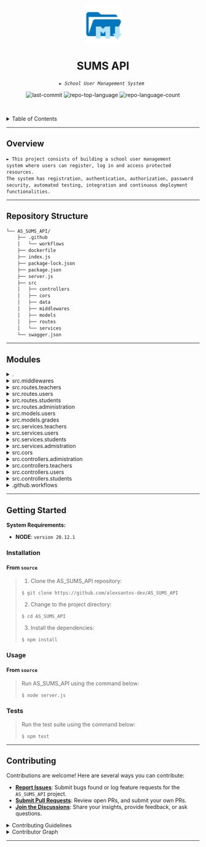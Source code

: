 <p align="center">
  <img src="https://raw.githubusercontent.com/PKief/vscode-material-icon-theme/ec559a9f6bfd399b82bb44393651661b08aaf7ba/icons/folder-markdown-open.svg" width="100" alt="project-logo">
</p>
<p align="center">
    <h1 align="center">SUMS API</h1>
</p>
<p align="center">
    <em><code>► School User Management System </code></em>
</p>
<p align="center">
	<img src="https://img.shields.io/github/last-commit/alexsantos-dev/AS_SUMS_API?style=default&logo=git&logoColor=white&color=0080ff" alt="last-commit">
	<img src="https://img.shields.io/github/languages/top/alexsantos-dev/AS_SUMS_API?style=default&color=0080ff" alt="repo-top-language">
	<img src="https://img.shields.io/github/languages/count/alexsantos-dev/AS_SUMS_API?style=default&color=0080ff" alt="repo-language-count">
<p>
<p align="center">
	<!-- default option, no dependency badges. -->
</p>

<br><!-- TABLE OF CONTENTS -->

<details>
  <summary>Table of Contents</summary><br>

- [ Overview](#-overview)
- [ Features](#-features)
- [ Repository Structure](#-repository-structure)
- [ Modules](#-modules)
- [ Getting Started](#-getting-started)
  - [ Installation](#-installation)
  - [ Usage](#-usage)
  - [ Tests](#-tests)
- [ Project Roadmap](#-project-roadmap)
- [ Contributing](#-contributing)
- [ License](#-license)
- [ Acknowledgments](#-acknowledgments)
</details>
<hr>

## Overview

<code>► This project consists of building a school user management system where users can register, log in and access protected resources. The system has registration, authentication, authorization, password security, automated testing, integration and continuous deployment functionalities. </code>

---

## Repository Structure

```sh
└── AS_SUMS_API/
    ├── .github
    │   └── workflows
    ├── dockerfile
    ├── index.js
    ├── package-lock.json
    ├── package.json
    ├── server.js
    ├── src
    │   ├── controllers
    │   ├── cors
    │   ├── data
    │   ├── middlewares
    │   ├── models
    │   ├── routes
    │   └── services
    └── swagger.json
```

---

## Modules

<details closed><summary>.</summary>

| File                                                                                             | Summary                         |
| ------------------------------------------------------------------------------------------------ | ------------------------------- |
| [swagger.json](https://github.com/alexsantos-dev/AS_SUMS_API/blob/master/swagger.json)           | <code>► Documentation settings </code> |
| [index.js](https://github.com/alexsantos-dev/AS_SUMS_API/blob/master/index.js)                   | <code>► Main script </code> |
| [package.json](https://github.com/alexsantos-dev/AS_SUMS_API/blob/master/package.json)           | <code>► Project metadata and configurations, including dependencies and execution scripts. </code> |
| [package-lock.json](https://github.com/alexsantos-dev/AS_SUMS_API/blob/master/package-lock.json) | <code>► Accurate recording of exact versions of all project dependencies to ensure reproducibility of the environment. </code> |
| [dockerfile](https://github.com/alexsantos-dev/AS_SUMS_API/blob/master/dockerfile)               | <code>► Script to build Docker images with necessary configurations and commands. </code> |
| [server.js](https://github.com/alexsantos-dev/AS_SUMS_API/blob/master/server.js)                 | <code>► Script responsible for starting the api server </code> |

</details>

<details closed><summary>src.middlewares</summary>

| File                                                                                                                         | Summary                         |
| ---------------------------------------------------------------------------------------------------------------------------- | ------------------------------- |
| [Auth.middleware.test.js](https://github.com/alexsantos-dev/AS_SUMS_API/blob/master/src/middlewares/Auth.middleware.test.js) | <code>► Test module for AuthMiddleware </code> |
| [Auth.middleware.js](https://github.com/alexsantos-dev/AS_SUMS_API/blob/master/src/middlewares/Auth.middleware.js)           | <code>► Module responsible for managing user authentication and authorization </code> |

</details>

<details closed><summary>src.routes.teachers</summary>

| File                                                                                                                                 | Summary                         |
| ------------------------------------------------------------------------------------------------------------------------------------ | ------------------------------- |
| [Teachers.grades.routes.js](https://github.com/alexsantos-dev/AS_SUMS_API/blob/master/src/routes/teachers/Teachers.grades.routes.js) | <code>► Grade routes for Teachers </code> |

</details>

<details closed><summary>src.routes.users</summary>

| File                                                                                                        | Summary                         |
| ----------------------------------------------------------------------------------------------------------- | ------------------------------- |
| [Login.route.js](https://github.com/alexsantos-dev/AS_SUMS_API/blob/master/src/routes/users/Login.route.js) | <code>► Login route for users </code> |

</details>

<details closed><summary>src.routes.students</summary>

| File                                                                                                                                 | Summary                         |
| ------------------------------------------------------------------------------------------------------------------------------------ | ------------------------------- |
| [Students.grades.routes.js](https://github.com/alexsantos-dev/AS_SUMS_API/blob/master/src/routes/students/Students.grades.routes.js) | <code>► Grade routes for Students </code> |

</details>

<details closed><summary>src.routes.administration</summary>

| File                                                                                                                         | Summary                         |
| ---------------------------------------------------------------------------------------------------------------------------- | ------------------------------- |
| [Teachers.routes.js](https://github.com/alexsantos-dev/AS_SUMS_API/blob/master/src/routes/administration/Teachers.routes.js) | <code>► Teachers routes for Administration </code> |
| [Students.routes.js](https://github.com/alexsantos-dev/AS_SUMS_API/blob/master/src/routes/administration/Students.routes.js) | <code>► Students routes for Administration </code> |

</details>

<details closed><summary>src.models.users</summary>

| File                                                                                                                        | Summary                         |
| --------------------------------------------------------------------------------------------------------------------------- | ------------------------------- |
| [Administrator.model.js](https://github.com/alexsantos-dev/AS_SUMS_API/blob/master/src/models/users/Administrator.model.js) | <code>► Administrator data model </code> |
| [Student.model.js](https://github.com/alexsantos-dev/AS_SUMS_API/blob/master/src/models/users/Student.model.js)             | <code>► Students data model </code> |
| [Teacher.model.js](https://github.com/alexsantos-dev/AS_SUMS_API/blob/master/src/models/users/Teacher.model.js)             | <code>► Teacher data model </code> |

</details>

<details closed><summary>src.models.grades</summary>

| File                                                                                                                   | Summary                         |
| ---------------------------------------------------------------------------------------------------------------------- | ------------------------------- |
| [Discipline.model.js](https://github.com/alexsantos-dev/AS_SUMS_API/blob/master/src/models/grades/Discipline.model.js) | <code>► Discipline data model </code> |
| [Period.model.js](https://github.com/alexsantos-dev/AS_SUMS_API/blob/master/src/models/grades/Period.model.js)         | <code>► Period data model </code> |
| [Grade.model.js](https://github.com/alexsantos-dev/AS_SUMS_API/blob/master/src/models/grades/Grade.model.js)           | <code>► Grade data model </code> |

</details>

<details closed><summary>src.services.teachers</summary>

| File                                                                                                                                                 | Summary                         |
| ---------------------------------------------------------------------------------------------------------------------------------------------------- | ------------------------------- |
| [Teachers.grades.services.js](https://github.com/alexsantos-dev/AS_SUMS_API/blob/master/src/services/teachers/Teachers.grades.services.js)           | <code>► Grades Services for Teachers </code> |
| [Teachers.grades.services.test.js](https://github.com/alexsantos-dev/AS_SUMS_API/blob/master/src/services/teachers/Teachers.grades.services.test.js) | <code>► Test module for TeacherGradesServices </code> |

</details>

<details closed><summary>src.services.users</summary>

| File                                                                                                                                | Summary                         |
| ----------------------------------------------------------------------------------------------------------------------------------- | ------------------------------- |
| [TokenGenerator.service.js](https://github.com/alexsantos-dev/AS_SUMS_API/blob/master/src/services/users/TokenGenerator.service.js) | <code>► Token Services for all users </code> |
| [Finder.service.js](https://github.com/alexsantos-dev/AS_SUMS_API/blob/master/src/services/users/Finder.service.js)                 | <code>► Finder Services for all users </code> |
| [Finder.service.test.js](https://github.com/alexsantos-dev/AS_SUMS_API/blob/master/src/services/users/Finder.service.test.js)       | <code>► Test module FinderService </code> |

</details>

<details closed><summary>src.services.students</summary>

| File                                                                                                                                                 | Summary                         |
| ---------------------------------------------------------------------------------------------------------------------------------------------------- | ------------------------------- |
| [Students.grades.services.test.js](https://github.com/alexsantos-dev/AS_SUMS_API/blob/master/src/services/students/Students.grades.services.test.js) | <code>► Grades Services for Students </code> |
| [Students.grades.services.js](https://github.com/alexsantos-dev/AS_SUMS_API/blob/master/src/services/students/Students.grades.services.js)           | <code>► Test module for StudentsGradesServices </code> |

</details>

<details closed><summary>src.services.admistration</summary>

| File                                                                                                                                       | Summary                         |
| ------------------------------------------------------------------------------------------------------------------------------------------ | ------------------------------- |
| [Students.services.test.js](https://github.com/alexsantos-dev/AS_SUMS_API/blob/master/src/services/admistration/Students.services.test.js) | <code>► Test module for StudentsServices </code> |
| [Students.services.js](https://github.com/alexsantos-dev/AS_SUMS_API/blob/master/src/services/admistration/Students.services.js)           | <code>► CRUD Student Services for Administration </code> |
| [Teachers.services.js](https://github.com/alexsantos-dev/AS_SUMS_API/blob/master/src/services/admistration/Teachers.services.js)           | <code>► CRUD Teacher Services for Administration </code> |
| [Teachers.services.test.js](https://github.com/alexsantos-dev/AS_SUMS_API/blob/master/src/services/admistration/Teachers.services.test.js) | <code>► Test module for TeachersServices </code> |

</details>

<details closed><summary>src.cors</summary>

| File                                                                                                | Summary                         |
| --------------------------------------------------------------------------------------------------- | ------------------------------- |
| [Cors.config.js](https://github.com/alexsantos-dev/AS_SUMS_API/blob/master/src/cors/Cors.config.js) | <code>► Cors settings </code> |

</details>

<details closed><summary>src.controllers.adimistration</summary>

| File                                                                                                                                                 | Summary                         |
| ---------------------------------------------------------------------------------------------------------------------------------------------------- | ------------------------------- |
| [Students.controllers.test.js](https://github.com/alexsantos-dev/AS_SUMS_API/blob/master/src/controllers/adimistration/Students.controllers.test.js) | <code>► Test module for Students Controllers </code> |
| [Students.controllers.js](https://github.com/alexsantos-dev/AS_SUMS_API/blob/master/src/controllers/adimistration/Students.controllers.js)           | <code>► Student controllers for administration </code> |
| [Teachers.controllers.js](https://github.com/alexsantos-dev/AS_SUMS_API/blob/master/src/controllers/adimistration/Teachers.controllers.js)           | <code>► Teacher controllers for administration </code> |
| [Teachers.controllers.test.js](https://github.com/alexsantos-dev/AS_SUMS_API/blob/master/src/controllers/adimistration/Teachers.controllers.test.js) | <code>► Test module for Teachers Controllers </code> |

</details>

<details closed><summary>src.controllers.teachers</summary>

| File                                                                                                                                                          | Summary                         |
| ------------------------------------------------------------------------------------------------------------------------------------------------------------- | ------------------------------- |
| [Teachers.grades.controllers.test.js](https://github.com/alexsantos-dev/AS_SUMS_API/blob/master/src/controllers/teachers/Teachers.grades.controllers.test.js) | <code>► Test module for TeacherGradesControllers </code> |
| [Teachers.grades.controllers.js](https://github.com/alexsantos-dev/AS_SUMS_API/blob/master/src/controllers/teachers/Teachers.grades.controllers.js)           | <code>► Grades Teacher controllers for administration </code> |

</details>

<details closed><summary>src.controllers.users</summary>

| File                                                                                                                                 | Summary                         |
| ------------------------------------------------------------------------------------------------------------------------------------ | ------------------------------- |
| [Login.controller.test.js](https://github.com/alexsantos-dev/AS_SUMS_API/blob/master/src/controllers/users/Login.controller.test.js) | <code>► Test module for Login controller </code> |
| [Login.controller.js](https://github.com/alexsantos-dev/AS_SUMS_API/blob/master/src/controllers/users/Login.controller.js)           | <code>► Login controller </code> |
</code> |

</details>

<details closed><summary>src.controllers.students</summary>

| File                                                                                                                                                          | Summary                         |
| ------------------------------------------------------------------------------------------------------------------------------------------------------------- | ------------------------------- |
| [Students.grades.controllers.test.js](https://github.com/alexsantos-dev/AS_SUMS_API/blob/master/src/controllers/students/Students.grades.controllers.test.js) | <code>► Grades Student controllers for administration </code> |
 </code> |
| [Students.grades.controllers.js](https://github.com/alexsantos-dev/AS_SUMS_API/blob/master/src/controllers/students/Students.grades.controllers.js)           | <code>► Test module for StudentGradesControllers </code> |

</details>

<details closed><summary>.github.workflows</summary>

| File                                                                                                       | Summary                         |
| ---------------------------------------------------------------------------------------------------------- | ------------------------------- |
| [workflow.yaml](https://github.com/alexsantos-dev/AS_SUMS_API/blob/master/.github/workflows/workflow.yaml) | <code>► Workflow pipelines  </code> |

</details>

---

## Getting Started

**System Requirements:**

- **NODE**: `version 20.12.1`

### Installation

<h4>From <code>source</code></h4>

> 1. Clone the AS_SUMS_API repository:
>
> ```console
> $ git clone https://github.com/alexsantos-dev/AS_SUMS_API
> ```
>
> 2. Change to the project directory:
>
> ```console
> $ cd AS_SUMS_API
> ```
>
> 3. Install the dependencies:
>
> ```console
> $ npm install
> ```

### Usage

<h4>From <code>source</code></h4>

> Run AS_SUMS_API using the command below:
>
> ```console
> $ node server.js
> ```

### Tests

> Run the test suite using the command below:
>
> ```console
> $ npm test
> ```

---

## Contributing

Contributions are welcome! Here are several ways you can contribute:

- **[Report Issues](https://github.com/alexsantos-dev/AS_SUMS_API/issues)**: Submit bugs found or log feature requests for the `AS_SUMS_API` project.
- **[Submit Pull Requests](https://github.com/alexsantos-dev/AS_SUMS_API/blob/main/CONTRIBUTING.md)**: Review open PRs, and submit your own PRs.
- **[Join the Discussions](https://github.com/alexsantos-dev/AS_SUMS_API/discussions)**: Share your insights, provide feedback, or ask questions.

<details closed>
<summary>Contributing Guidelines</summary>

1. **Fork the Repository**: Start by forking the project repository to your github account.
2. **Clone Locally**: Clone the forked repository to your local machine using a git client.
   ```sh
   git clone https://github.com/alexsantos-dev/AS_SUMS_API
   ```
3. **Create a New Branch**: Always work on a new branch, giving it a descriptive name.
   ```sh
   git checkout -b new-feature-x
   ```
4. **Make Your Changes**: Develop and test your changes locally.
5. **Commit Your Changes**: Commit with a clear message describing your updates.
   ```sh
   git commit -m 'Implemented new feature x.'
   ```
6. **Push to github**: Push the changes to your forked repository.
   ```sh
   git push origin new-feature-x
   ```
7. **Submit a Pull Request**: Create a PR against the original project repository. Clearly describe the changes and their motivations.
8. **Review**: Once your PR is reviewed and approved, it will be merged into the main branch. Congratulations on your contribution!
</details>

<details closed>
<summary>Contributor Graph</summary>
<br>
<p align="center">
   <a href="https://github.com{/alexsantos-dev/AS_SUMS_API/}graphs/contributors">
      <img src="https://contrib.rocks/image?repo=alexsantos-dev/AS_SUMS_API">
   </a>
</p>
</details>

---
